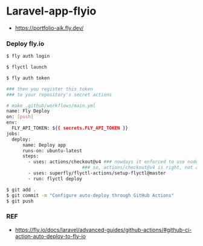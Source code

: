 # Laravel-app-flyio

- https://portfolio-aik.fly.dev/

### Deploy fly.io

```bash
$ fly auth login

$ flyctl launch

$ fly auth token

### then you register this token 
### to your repository's secret actions

# make .github/workflows/main.yml
name: Fly Deploy
on: [push]
env:
  FLY_API_TOKEN: ${{ secrets.FLY_API_TOKEN }}
jobs:
  deploy:
      name: Deploy app
      runs-on: ubuntu-latest
      steps:
        - uses: actions/checkout@v4 ### nowdays it enforced to use node 16, not node 12 version
                            ### so, actions/checkout@v4 is right, not actions/checkout@v2
        - uses: superfly/flyctl-actions/setup-flyctl@master
        - run: flyctl deploy

$ git add .
$ git commit -m "Configure auto-deploy through GitHub Actions"
$ git push

```

### REF

- https://fly.io/docs/laravel/advanced-guides/github-actions/#github-ci-action-auto-deploy-to-fly-io
